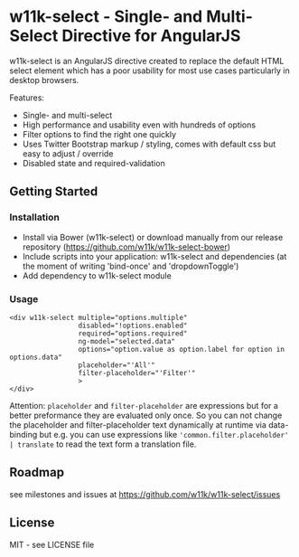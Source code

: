 # w11k-select - Single- and Multi-Select Directive for AngularJS

w11k-select is an AngularJS directive created to replace the default HTML select element which has a poor usability for most use cases particularly in desktop browsers.

Features:

* Single- and multi-select
* High performance and usability even with hundreds of options
* Filter options to find the right one quickly
* Uses Twitter Bootstrap markup / styling, comes with default css but easy to adjust / override
* Disabled state and required-validation
 

## Getting Started

### Installation

* Install via Bower (w11k-select) or download manually from our release repository (https://github.com/w11k/w11k-select-bower)
* Include scripts into your application: w11k-select and dependencies (at the moment of writing 'bind-once' and 'dropdownToggle')
* Add dependency to w11k-select module

### Usage

    <div w11k-select multiple="options.multiple"
                     disabled="!options.enabled"
                     required="options.required"
                     ng-model="selected.data"
                     options="option.value as option.label for option in options.data"
                     placeholder="'All'"
                     filter-placeholder="'Filter'"
                     >
    </div>
    
Attention: ```placeholder``` and ```filter-placeholder``` are expressions but for a better preformance they are evaluated only once. So you can not change the placeholder and filter-placeholder text dynamically at runtime via data-binding but e.g. you can use expressions like ```'common.filter.placeholder' | translate``` to read the text form a translation file. 


## Roadmap

see milestones and issues at https://github.com/w11k/w11k-select/issues


## License

MIT - see LICENSE file
